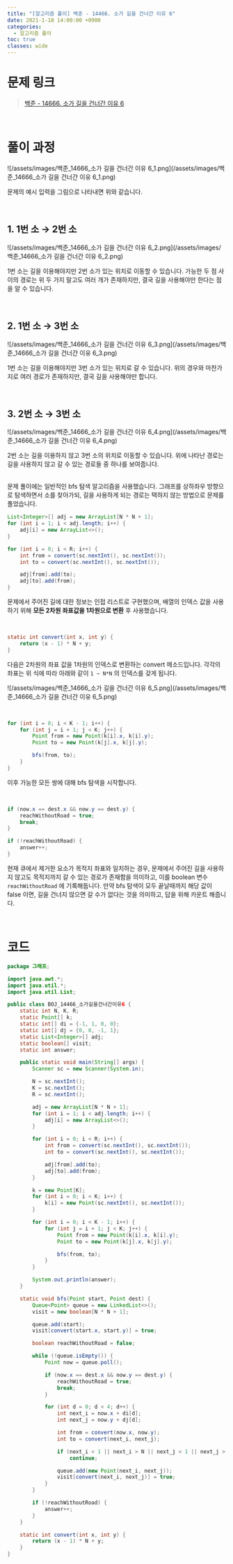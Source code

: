 ```yaml
---
title: "[알고리즘 풀이] 백준 - 14466. 소가 길을 건너간 이유 6"
date: 2021-1-18 14:00:00 +0900
categories:
  - 알고리즘 풀이
toc: true
classes: wide
---
```


# 문제 링크

> [백준 - 14666. 소가 길을 건너간 이유 6](https://www.acmicpc.net/problem/14466)

<br>

# 풀이 과정

![/assets/images/백준_14666_소가 길을 건너간 이유 6_1.png](/assets/images/백준_14666_소가 길을 건너간 이유 6_1.png)

문제의 예시 입력을 그림으로 나타내면 위와 같습니다.

<br>

## 1. 1번 소 → 2번 소

![/assets/images/백준_14666_소가 길을 건너간 이유 6_2.png](/assets/images/백준_14666_소가 길을 건너간 이유 6_2.png)

1번 소는 길을 이용해야지만 2번 소가 있는 위치로 이동할 수 있습니다. 가능한 두 점 사이의 경로는 위 두 가지 말고도 여러 개가 존재하지만, 결국 길을 사용해야만 한다는 점을 알 수 있습니다.

<br>

## 2. 1번 소 → 3번 소

![/assets/images/백준_14666_소가 길을 건너간 이유 6_3.png](/assets/images/백준_14666_소가 길을 건너간 이유 6_3.png)

1번 소는 길을 이용해야지만 3번 소가 있는 위치로 갈 수 있습니다. 위의 경우와 마찬가지로 여러 경로가 존재하지만, 결국 길을 사용해야만 합니다.

<br>

## 3. 2번 소 → 3번 소

![/assets/images/백준_14666_소가 길을 건너간 이유 6_4.png](/assets/images/백준_14666_소가 길을 건너간 이유 6_4.png)

2번 소는 길을 이용하지 않고 3번 소의 위치로 이동할 수 있습니다. 위에 나타난 경로는 길을 사용하지 않고 갈 수 있는 경로들 중 하나를 보여줍니다.

<br>
문제 풀이에는 일반적인 bfs 탐색 알고리즘을 사용했습니다. 그래프를 상하좌우 방향으로 탐색하면서 소를 찾아가되, 길을 사용하게 되는 경로는 택하지 않는 방법으로 문제를 풀었습니다.

<br>

```java
List<Integer>[] adj = new ArrayList[N * N + 1];
for (int i = 1; i < adj.length; i++) {
    adj[i] = new ArrayList<>();
}

for (int i = 0; i < R; i++) {
    int from = convert(sc.nextInt(), sc.nextInt());
    int to = convert(sc.nextInt(), sc.nextInt());

    adj[from].add(to);
    adj[to].add(from);
}
```

문제에서 주어진 길에 대한 정보는 인접 리스트로 구현했으며, 배열의 인덱스 값을 사용하기 위해 **모든 2차원 좌표값을 1차원으로 변환** 후 사용했습니다.

<br>

```java
static int convert(int x, int y) {
    return (x - 1) * N + y;
}
```

다음은 2차원의 좌표 값을 1차원의 인덱스로 변환하는 convert 메소드입니다. 각각의 좌표는 위 식에 따라 아래와 같이 `1 ~ N*N` 의 인덱스를 갖게 됩니다.

![/assets/images/백준_14666_소가 길을 건너간 이유 6_5.png](/assets/images/백준_14666_소가 길을 건너간 이유 6_5.png)

<br>

```java
for (int i = 0; i < K - 1; i++) {
    for (int j = i + 1; j < K; j++) {
        Point from = new Point(k[i].x, k[i].y);
        Point to = new Point(k[j].x, k[j].y);

        bfs(from, to);
    }
}
```

이후 가능한 모든 쌍에 대해 bfs 탐색을 시작합니다.

<br>

```java
if (now.x == dest.x && now.y == dest.y) {
    reachWithoutRoad = true;
    break;
}

if (!reachWithoutRoad) {
    answer++;
}
```

현재 큐에서 제거한 요소가 목적지 좌표와 일치하는 경우, 문제에서 주어진 길을 사용하지 않고도 목적지까지 갈 수 있는 경로가 존재함을 의미하고, 이를 boolean 변수 `reachWithoutRoad` 에 기록해둡니다. 만약 bfs 탐색이 모두 끝날때까지 해당 값이 false 이면, 길을 건너지 않으면 갈 수가 없다는 것을 의미하고, 답을 위해 카운트 해줍니다.

<br>

# 코드

```java
package 그래프;

import java.awt.*;
import java.util.*;
import java.util.List;

public class BOJ_14466_소가길을건너간이유6 {
    static int N, K, R;
    static Point[] k;
    static int[] di = {-1, 1, 0, 0};
    static int[] dj = {0, 0, -1, 1};
    static List<Integer>[] adj;
    static boolean[] visit;
    static int answer;

    public static void main(String[] args) {
        Scanner sc = new Scanner(System.in);

        N = sc.nextInt();
        K = sc.nextInt();
        R = sc.nextInt();

        adj = new ArrayList[N * N + 1];
        for (int i = 1; i < adj.length; i++) {
            adj[i] = new ArrayList<>();
        }

        for (int i = 0; i < R; i++) {
            int from = convert(sc.nextInt(), sc.nextInt());
            int to = convert(sc.nextInt(), sc.nextInt());

            adj[from].add(to);
            adj[to].add(from);
        }

        k = new Point[K];
        for (int i = 0; i < K; i++) {
            k[i] = new Point(sc.nextInt(), sc.nextInt());
        }

        for (int i = 0; i < K - 1; i++) {
            for (int j = i + 1; j < K; j++) {
                Point from = new Point(k[i].x, k[i].y);
                Point to = new Point(k[j].x, k[j].y);

                bfs(from, to);
            }
        }

        System.out.println(answer);
    }

    static void bfs(Point start, Point dest) {
        Queue<Point> queue = new LinkedList<>();
        visit = new boolean[N * N + 1];

        queue.add(start);
        visit[convert(start.x, start.y)] = true;

        boolean reachWithoutRoad = false;

        while (!queue.isEmpty()) {
            Point now = queue.poll();

            if (now.x == dest.x && now.y == dest.y) {
                reachWithoutRoad = true;
                break;
            }

            for (int d = 0; d < 4; d++) {
                int next_i = now.x + di[d];
                int next_j = now.y + dj[d];

                int from = convert(now.x, now.y);
                int to = convert(next_i, next_j);

                if (next_i < 1 || next_i > N || next_j < 1 || next_j > N || visit[convert(next_i, next_j)] || adj[from].contains(to))
                    continue;

                queue.add(new Point(next_i, next_j));
                visit[convert(next_i, next_j)] = true;
            }
        }

        if (!reachWithoutRoad) {
            answer++;
        }
    }

    static int convert(int x, int y) {
        return (x - 1) * N + y;
    }
}
```